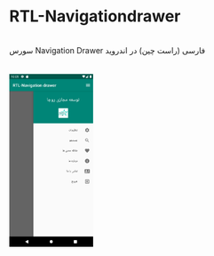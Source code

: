 # RTL-Navigationdrawer
<br>
سورس Navigation Drawer فارسی (راست چین) در اندروید
<br>
<br>
<br>
<img alt="Ezatpanah RTL-Navigationdrawer" src="Screenshot/1637654758.png" width="30%">
